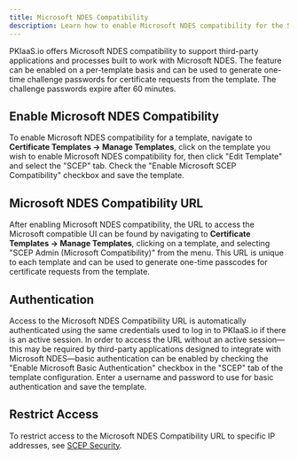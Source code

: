 ```yaml
---
title: Microsoft NDES Compatibility
description: Learn how to enable Microsoft NDES compatibility for the SCEP protocol on PKIaaS.io.
---
```

PKIaaS.io offers Microsoft NDES compatibility to support third-party applications and processes built to work with Microsoft NDES. The feature can be enabled on a per-template basis and can be used to generate one-time challenge passwords for certificate requests from the template. The challenge passwords expire after 60 minutes.

## Enable Microsoft NDES Compatibility
To enable Microsoft NDES compatibility for a template, navigate to **Certificate Templates -> Manage Templates**, click on the template you wish to enable Microsoft NDES compatibility for, then click "Edit Template" and select the "SCEP" tab. Check the "Enable Microsoft SCEP Compatibility" checkbox and save the template.

## Microsoft NDES Compatibility URL
After enabling Microsoft NDES compatibility, the URL to access the Microsoft compatible UI can be found by navigating to **Certificate Templates -> Manage Templates**, clicking on a template, and selecting "SCEP Admin (Microsoft Compatibility)" from the menu. This URL is unique to each template and can be used to generate one-time passcodes for certificate requests from the template.

## Authentication
Access to the Microsoft NDES Compatibility URL is automatically authenticated using the same credentials used to log in to PKIaaS.io if there is an active session. In order to access the URL without an active session—this may be required by third-party applications designed to integrate with Microsoft NDES—basic authentication can be enabled by checking the "Enable Microsoft Basic Authentication" checkbox in the "SCEP" tab of the template configuration. Enter a username and password to use for basic authentication and save the template.

## Restrict Access
To restrict access to the Microsoft NDES Compatibility URL to specific IP addresses, see [SCEP Security](security.md).